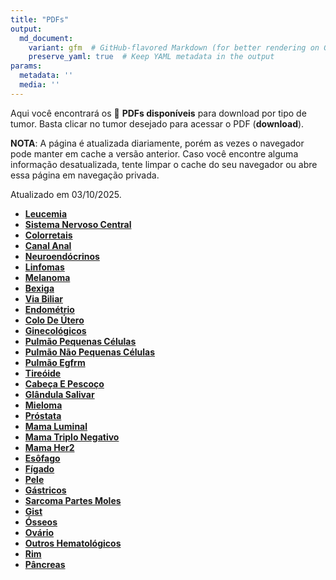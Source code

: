 ```yaml
---
title: "PDFs"
output: 
  md_document:
    variant: gfm  # GitHub-flavored Markdown (for better rendering on GitHub)
    preserve_yaml: true  # Keep YAML metadata in the output
params:
  metadata: ''
  media: ''
---
```


<script async src="https://scripts.simpleanalyticscdn.com/latest.js"></script>

Aqui você encontrará os 📝 **PDFs disponíveis** para download por tipo
de tumor. Basta clicar no tumor desejado para acessar o PDF
(**download**).

**NOTA**: A página é atualizada diariamente, porém as vezes o navegador
pode manter em cache a versão anterior. Caso você encontre alguma
informação desatualizada, tente limpar o cache do seu navegador ou abre
essa página em navegação privada.

Atualizado em 03/10/2025.

- [**Leucemia**](https://coeoralmeds-e768.restdb.io/media/68df5d390d20f7250001e430?download=true)
- [**Sistema Nervoso
  Central**](https://coeoralmeds-e768.restdb.io/media/68df5d3b0d20f7250001e433?download=true)
- [**Colorretais**](https://coeoralmeds-e768.restdb.io/media/68df5d3e0d20f7250001e43c?download=true)
- [**Canal
  Anal**](https://coeoralmeds-e768.restdb.io/media/68df5d400d20f7250001e43e?download=true)
- [**Neuroendócrinos**](https://coeoralmeds-e768.restdb.io/media/68df5d420d20f7250001e440?download=true)
- [**Linfomas**](https://coeoralmeds-e768.restdb.io/media/68df5d430d20f7250001e442?download=true)
- [**Melanoma**](https://coeoralmeds-e768.restdb.io/media/68df5d450d20f7250001e444?download=true)
- [**Bexiga**](https://coeoralmeds-e768.restdb.io/media/68df5d470d20f7250001e446?download=true)
- [**Via
  Biliar**](https://coeoralmeds-e768.restdb.io/media/68df5d480d20f7250001e448?download=true)
- [**Endométrio**](https://coeoralmeds-e768.restdb.io/media/68df5d4a0d20f7250001e44a?download=true)
- [**Colo De
  Útero**](https://coeoralmeds-e768.restdb.io/media/68df5d4c0d20f7250001e44c?download=true)
- [**Ginecológicos**](https://coeoralmeds-e768.restdb.io/media/68df5d4e0d20f7250001e44e?download=true)
- [**Pulmão Pequenas
  Células**](https://coeoralmeds-e768.restdb.io/media/68df5d4f0d20f7250001e450?download=true)
- [**Pulmão Não Pequenas
  Células**](https://coeoralmeds-e768.restdb.io/media/68df5d510d20f7250001e452?download=true)
- [**Pulmão
  Egfrm**](https://coeoralmeds-e768.restdb.io/media/68df5d530d20f7250001e454?download=true)
- [**Tireóide**](https://coeoralmeds-e768.restdb.io/media/68df5d560d20f7250001e458?download=true)
- [**Cabeça E
  Pescoço**](https://coeoralmeds-e768.restdb.io/media/68df5d580d20f7250001e45a?download=true)
- [**Glândula
  Salivar**](https://coeoralmeds-e768.restdb.io/media/68df5d590d20f7250001e45c?download=true)
- [**Mieloma**](https://coeoralmeds-e768.restdb.io/media/68df5d5b0d20f7250001e45e?download=true)
- [**Próstata**](https://coeoralmeds-e768.restdb.io/media/68df5d5d0d20f7250001e460?download=true)
- [**Mama
  Luminal**](https://coeoralmeds-e768.restdb.io/media/68df5d610d20f7250001e464?download=true)
- [**Mama Triplo
  Negativo**](https://coeoralmeds-e768.restdb.io/media/68df5d620d20f7250001e466?download=true)
- [**Mama
  Her2**](https://coeoralmeds-e768.restdb.io/media/68df5d640d20f7250001e468?download=true)
- [**Esôfago**](https://coeoralmeds-e768.restdb.io/media/68df5d660d20f7250001e46a?download=true)
- [**Fígado**](https://coeoralmeds-e768.restdb.io/media/68df5d680d20f7250001e46c?download=true)
- [**Pele**](https://coeoralmeds-e768.restdb.io/media/68df5d6a0d20f7250001e46e?download=true)
- [**Gástricos**](https://coeoralmeds-e768.restdb.io/media/68df5d6b0d20f7250001e470?download=true)
- [**Sarcoma Partes
  Moles**](https://coeoralmeds-e768.restdb.io/media/68df5d6d0d20f7250001e472?download=true)
- [**Gist**](https://coeoralmeds-e768.restdb.io/media/68df5d6f0d20f7250001e474?download=true)
- [**Ósseos**](https://coeoralmeds-e768.restdb.io/media/68df5d700d20f7250001e476?download=true)
- [**Ovário**](https://coeoralmeds-e768.restdb.io/media/68df5d720d20f7250001e478?download=true)
- [**Outros
  Hematológicos**](https://coeoralmeds-e768.restdb.io/media/68df5d740d20f7250001e479?download=true)
- [**Rim**](https://coeoralmeds-e768.restdb.io/media/68df5d750d20f7250001e47c?download=true)
- [**Pâncreas**](https://coeoralmeds-e768.restdb.io/media/68df5d770d20f7250001e47e?download=true)
